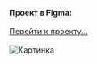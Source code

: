 **Проект в Figma:**<br><br>
[Перейти к проекту...](https://www.figma.com/design/uoein2YwkSdKd6fzUdAGwn/RKIS?node-id=0-1&t=p8yq7pQH1ocWL10i-1)<br><br>
![Картинка](https://media.licdn.com/dms/image/v2/C4D12AQHTWmXtImF2sw/article-cover_image-shrink_720_1280/article-cover_image-shrink_720_1280/0/1578556490672?e=2147483647&v=beta&t=h6MzVUlztZY6PUfNM-iBl_H9ne7K_pqsnn4vJFKmdjU)
